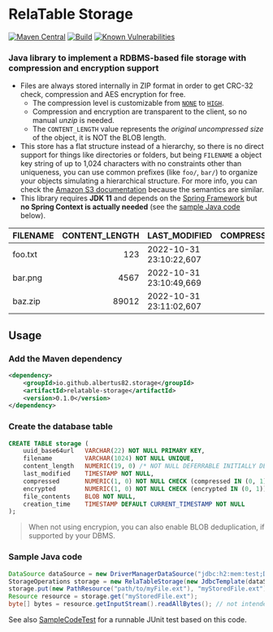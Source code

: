 RelaTable Storage
=================

[![Maven Central](https://img.shields.io/maven-central/v/io.github.albertus82.storage/relatable-storage)](https://mvnrepository.com/artifact/io.github.albertus82.storage/relatable-storage)
[![Build](https://github.com/albertus82/relatable-storage/actions/workflows/build.yml/badge.svg)](https://github.com/albertus82/relatable-storage/actions)
[![Known Vulnerabilities](https://snyk.io/test/github/albertus82/relatable-storage/badge.svg?targetFile=pom.xml)](https://snyk.io/test/github/albertus82/relatable-storage?targetFile=pom.xml)

### Java library to implement a RDBMS-based file storage with compression and encryption support

* Files are always stored internally in ZIP format in order to get CRC-32 check, compression and AES encryption for free.
   * The compression level is customizable from [`NONE`](src/main/java/io/github/albertus82/storage/io/Compression.java#L9) to [`HIGH`](src/main/java/io/github/albertus82/storage/io/Compression.java#L18).
   * Compression and encryption are transparent to the client, so no manual *unzip* is needed.
   * The `CONTENT_LENGTH` value represents the *original uncompressed size* of the object, it is NOT the BLOB length.
* This store has a flat structure instead of a hierarchy, so there is no direct support for things like directories or folders, but being `FILENAME` a object key string of up to 1,024 characters with no constraints other than uniqueness, you can use common prefixes (like `foo/`, `bar/`) to organize your objects simulating a hierarchical structure. For more info, you can check the [Amazon S3 documentation](https://docs.aws.amazon.com/AmazonS3/latest/userguide/object-keys.html) because the semantics are similar.
* This library requires **JDK 11** and depends on the [Spring Framework](https://spring.io/projects/spring-framework) but **no Spring Context is actually needed** (see the [sample Java code](#sample-java-code) below).

| FILENAME | CONTENT_LENGTH | LAST_MODIFIED           | COMPRESSED | ENCRYPTED | FILE_CONTENTS | UUID_BASE64URL           | CREATION_TIME           |
| -------- | -------------: | ----------------------- | ---------: | --------: | ------------- | ------------------------ | ----------------------- |
| foo.txt  |            123 | 2022-10-31 23:10:22,607 |          1 |         0 | (BLOB)        | `IKn6ATU7RVa-qbykef7BfQ` | 2022-10-31 23:10:22,610 |
| bar.png  |           4567 | 2022-10-31 23:10:49,669 |          0 |         0 | (BLOB)        | `2WGTuBeQTu-iS5pUccAASQ` | 2022-10-31 23:10:49,672 |
| baz.zip  |          89012 | 2022-10-31 23:11:02,607 |          0 |         1 | (BLOB)        | `S2LzZ8f5S_6e5fT_p5N0Hw` | 2022-10-31 23:11:02,610 |

## Usage

### Add the Maven dependency

```xml
<dependency>
    <groupId>io.github.albertus82.storage</groupId>
    <artifactId>relatable-storage</artifactId>
    <version>0.1.0</version>
</dependency>
```

### Create the database table

```sql
CREATE TABLE storage (
    uuid_base64url   VARCHAR(22) NOT NULL PRIMARY KEY,
    filename         VARCHAR(1024) NOT NULL UNIQUE,
    content_length   NUMERIC(19, 0) /* NOT NULL DEFERRABLE INITIALLY DEFERRED */ CHECK (content_length >= 0),
    last_modified    TIMESTAMP NOT NULL,
    compressed       NUMERIC(1, 0) NOT NULL CHECK (compressed IN (0, 1)),
    encrypted        NUMERIC(1, 0) NOT NULL CHECK (encrypted IN (0, 1)),
    file_contents    BLOB NOT NULL,
    creation_time    TIMESTAMP DEFAULT CURRENT_TIMESTAMP NOT NULL
);
```
> When not using encrypion, you can also enable BLOB deduplication, if supported by your DBMS.

### Sample Java code

```java
DataSource dataSource = new DriverManagerDataSource("jdbc:h2:mem:test;DB_CLOSE_DELAY=-1"); // replace with your connection string or connection pool
StorageOperations storage = new RelaTableStorage(new JdbcTemplate(dataSource), "STORAGE", new FileBufferedBlobExtractor()); // can be customized, see Javadoc
storage.put(new PathResource("path/to/myFile.ext"), "myStoredFile.ext"); // the second argument can be prefixed to simulate a hierarchical structure
Resource resource = storage.get("myStoredFile.ext");
byte[] bytes = resource.getInputStream().readAllBytes(); // not intended for reading input streams with large amounts of data!
```

See also [SampleCodeTest](src/test/java/io/github/albertus82/storage/jdbc/SampleCodeTest.java) for a runnable JUnit test based on this code.
